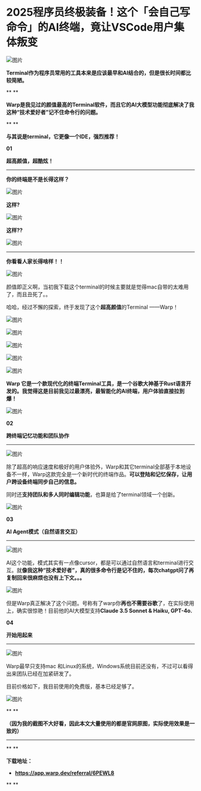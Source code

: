 # 2025程序员终极装备！这个「会自己写命令」的AI终端，竟让VSCode用户集体叛变



![图片](./2025%E7%A8%8B%E5%BA%8F%E5%91%98%E7%BB%88%E6%9E%81%E8%A3%85%E5%A4%87%EF%BC%81%E8%BF%99%E4%B8%AA%E3%80%8C%E4%BC%9A%E8%87%AA%E5%B7%B1%E5%86%99%E5%91%BD%E4%BB%A4%E3%80%8D%E7%9A%84AI%E7%BB%88%E7%AB%AF%EF%BC%8C%E7%AB%9F%E8%AE%A9VSCode%E7%94%A8%E6%88%B7%E9%9B%86%E4%BD%93%E5%8F%9B%E5%8F%98.assets/640-20250503222955007)













**Terminal作为程序员常用的工具本来是应该最早和AI结合的，但是很长时间都比较简陋。**

**
**

**Warp是我见过的颜值最高的Terminal软件，而且它的AI大模型功能彻底解决了我这种“技术爱好者”记不住命令行的问题。**

**
**

**与其说是terminal，它更像一个IDE，强烈推荐！**









**01**

**超高颜值，超酷炫！**

------



**你的终端是不是长得这样？**



![图片](./2025%E7%A8%8B%E5%BA%8F%E5%91%98%E7%BB%88%E6%9E%81%E8%A3%85%E5%A4%87%EF%BC%81%E8%BF%99%E4%B8%AA%E3%80%8C%E4%BC%9A%E8%87%AA%E5%B7%B1%E5%86%99%E5%91%BD%E4%BB%A4%E3%80%8D%E7%9A%84AI%E7%BB%88%E7%AB%AF%EF%BC%8C%E7%AB%9F%E8%AE%A9VSCode%E7%94%A8%E6%88%B7%E9%9B%86%E4%BD%93%E5%8F%9B%E5%8F%98.assets/640-20250503222955005)



**这样?**



![图片](./2025%E7%A8%8B%E5%BA%8F%E5%91%98%E7%BB%88%E6%9E%81%E8%A3%85%E5%A4%87%EF%BC%81%E8%BF%99%E4%B8%AA%E3%80%8C%E4%BC%9A%E8%87%AA%E5%B7%B1%E5%86%99%E5%91%BD%E4%BB%A4%E3%80%8D%E7%9A%84AI%E7%BB%88%E7%AB%AF%EF%BC%8C%E7%AB%9F%E8%AE%A9VSCode%E7%94%A8%E6%88%B7%E9%9B%86%E4%BD%93%E5%8F%9B%E5%8F%98.assets/640-20250503222954997)



**这样??**



![图片](./2025%E7%A8%8B%E5%BA%8F%E5%91%98%E7%BB%88%E6%9E%81%E8%A3%85%E5%A4%87%EF%BC%81%E8%BF%99%E4%B8%AA%E3%80%8C%E4%BC%9A%E8%87%AA%E5%B7%B1%E5%86%99%E5%91%BD%E4%BB%A4%E3%80%8D%E7%9A%84AI%E7%BB%88%E7%AB%AF%EF%BC%8C%E7%AB%9F%E8%AE%A9VSCode%E7%94%A8%E6%88%B7%E9%9B%86%E4%BD%93%E5%8F%9B%E5%8F%98.assets/640-20250503222954981)





------



**你看看人家长得啥样！！**



![图片](./2025%E7%A8%8B%E5%BA%8F%E5%91%98%E7%BB%88%E6%9E%81%E8%A3%85%E5%A4%87%EF%BC%81%E8%BF%99%E4%B8%AA%E3%80%8C%E4%BC%9A%E8%87%AA%E5%B7%B1%E5%86%99%E5%91%BD%E4%BB%A4%E3%80%8D%E7%9A%84AI%E7%BB%88%E7%AB%AF%EF%BC%8C%E7%AB%9F%E8%AE%A9VSCode%E7%94%A8%E6%88%B7%E9%9B%86%E4%BD%93%E5%8F%9B%E5%8F%98.assets/640-20250503222954970)



颜值即正义啊，当初我下载这个terminal的时候主要就是觉得mac自带的太难用了，而且丑死了。。

哈哈，经过不懈的探索，终于发现了这个**超高颜值**的Terminal ——Warp！



![图片](./2025%E7%A8%8B%E5%BA%8F%E5%91%98%E7%BB%88%E6%9E%81%E8%A3%85%E5%A4%87%EF%BC%81%E8%BF%99%E4%B8%AA%E3%80%8C%E4%BC%9A%E8%87%AA%E5%B7%B1%E5%86%99%E5%91%BD%E4%BB%A4%E3%80%8D%E7%9A%84AI%E7%BB%88%E7%AB%AF%EF%BC%8C%E7%AB%9F%E8%AE%A9VSCode%E7%94%A8%E6%88%B7%E9%9B%86%E4%BD%93%E5%8F%9B%E5%8F%98.assets/640-20250503222955039)

![图片](./2025%E7%A8%8B%E5%BA%8F%E5%91%98%E7%BB%88%E6%9E%81%E8%A3%85%E5%A4%87%EF%BC%81%E8%BF%99%E4%B8%AA%E3%80%8C%E4%BC%9A%E8%87%AA%E5%B7%B1%E5%86%99%E5%91%BD%E4%BB%A4%E3%80%8D%E7%9A%84AI%E7%BB%88%E7%AB%AF%EF%BC%8C%E7%AB%9F%E8%AE%A9VSCode%E7%94%A8%E6%88%B7%E9%9B%86%E4%BD%93%E5%8F%9B%E5%8F%98.assets/640-20250503222955058)

![图片](./2025%E7%A8%8B%E5%BA%8F%E5%91%98%E7%BB%88%E6%9E%81%E8%A3%85%E5%A4%87%EF%BC%81%E8%BF%99%E4%B8%AA%E3%80%8C%E4%BC%9A%E8%87%AA%E5%B7%B1%E5%86%99%E5%91%BD%E4%BB%A4%E3%80%8D%E7%9A%84AI%E7%BB%88%E7%AB%AF%EF%BC%8C%E7%AB%9F%E8%AE%A9VSCode%E7%94%A8%E6%88%B7%E9%9B%86%E4%BD%93%E5%8F%9B%E5%8F%98.assets/640-20250503222954982)

![图片](./2025%E7%A8%8B%E5%BA%8F%E5%91%98%E7%BB%88%E6%9E%81%E8%A3%85%E5%A4%87%EF%BC%81%E8%BF%99%E4%B8%AA%E3%80%8C%E4%BC%9A%E8%87%AA%E5%B7%B1%E5%86%99%E5%91%BD%E4%BB%A4%E3%80%8D%E7%9A%84AI%E7%BB%88%E7%AB%AF%EF%BC%8C%E7%AB%9F%E8%AE%A9VSCode%E7%94%A8%E6%88%B7%E9%9B%86%E4%BD%93%E5%8F%9B%E5%8F%98.assets/640-20250503222955028)

![图片](./2025%E7%A8%8B%E5%BA%8F%E5%91%98%E7%BB%88%E6%9E%81%E8%A3%85%E5%A4%87%EF%BC%81%E8%BF%99%E4%B8%AA%E3%80%8C%E4%BC%9A%E8%87%AA%E5%B7%B1%E5%86%99%E5%91%BD%E4%BB%A4%E3%80%8D%E7%9A%84AI%E7%BB%88%E7%AB%AF%EF%BC%8C%E7%AB%9F%E8%AE%A9VSCode%E7%94%A8%E6%88%B7%E9%9B%86%E4%BD%93%E5%8F%9B%E5%8F%98.assets/640-20250503222955006)



**Warp 它是一个款现代化的终端Terminal工具，是一个谷歌大神基于Rust语言开发的。我觉得这是目前我见过最漂亮，最智能化的AI终端，用户体验直接拉到爆！**



![图片](./2025%E7%A8%8B%E5%BA%8F%E5%91%98%E7%BB%88%E6%9E%81%E8%A3%85%E5%A4%87%EF%BC%81%E8%BF%99%E4%B8%AA%E3%80%8C%E4%BC%9A%E8%87%AA%E5%B7%B1%E5%86%99%E5%91%BD%E4%BB%A4%E3%80%8D%E7%9A%84AI%E7%BB%88%E7%AB%AF%EF%BC%8C%E7%AB%9F%E8%AE%A9VSCode%E7%94%A8%E6%88%B7%E9%9B%86%E4%BD%93%E5%8F%9B%E5%8F%98.assets/640-20250503222955047)







**02**

**跨终端记忆功能和团队协作**

------



![图片](./2025%E7%A8%8B%E5%BA%8F%E5%91%98%E7%BB%88%E6%9E%81%E8%A3%85%E5%A4%87%EF%BC%81%E8%BF%99%E4%B8%AA%E3%80%8C%E4%BC%9A%E8%87%AA%E5%B7%B1%E5%86%99%E5%91%BD%E4%BB%A4%E3%80%8D%E7%9A%84AI%E7%BB%88%E7%AB%AF%EF%BC%8C%E7%AB%9F%E8%AE%A9VSCode%E7%94%A8%E6%88%B7%E9%9B%86%E4%BD%93%E5%8F%9B%E5%8F%98.assets/640-20250503222955043)



除了超高的响应速度和极好的用户体验外，Warp和其它terminal全部基于本地设备不一样，Warp这款完全是一个新时代的终端作品。**可以登陆和记忆保存，让用户跨设备终端同步自己的信息。** 



同时还**支持团队和多人同时编辑功能**，也算是给了terminal领域一个创新。



![图片](./2025%E7%A8%8B%E5%BA%8F%E5%91%98%E7%BB%88%E6%9E%81%E8%A3%85%E5%A4%87%EF%BC%81%E8%BF%99%E4%B8%AA%E3%80%8C%E4%BC%9A%E8%87%AA%E5%B7%B1%E5%86%99%E5%91%BD%E4%BB%A4%E3%80%8D%E7%9A%84AI%E7%BB%88%E7%AB%AF%EF%BC%8C%E7%AB%9F%E8%AE%A9VSCode%E7%94%A8%E6%88%B7%E9%9B%86%E4%BD%93%E5%8F%9B%E5%8F%98.assets/640-20250503222955045)







**03**

**AI Agent模式（自然语言交互）**

------



![图片](./2025%E7%A8%8B%E5%BA%8F%E5%91%98%E7%BB%88%E6%9E%81%E8%A3%85%E5%A4%87%EF%BC%81%E8%BF%99%E4%B8%AA%E3%80%8C%E4%BC%9A%E8%87%AA%E5%B7%B1%E5%86%99%E5%91%BD%E4%BB%A4%E3%80%8D%E7%9A%84AI%E7%BB%88%E7%AB%AF%EF%BC%8C%E7%AB%9F%E8%AE%A9VSCode%E7%94%A8%E6%88%B7%E9%9B%86%E4%BD%93%E5%8F%9B%E5%8F%98.assets/640-20250503222955068)



AI这个功能，模式其实有一点像cursor，都是可以通过自然语言和terminal进行交互。就**像我这种“技术爱好者”，真的很多命令行是记不住的，每次chatgpt问了再复制回来很麻烦也没有上下文。。。**



![图片](./2025%E7%A8%8B%E5%BA%8F%E5%91%98%E7%BB%88%E6%9E%81%E8%A3%85%E5%A4%87%EF%BC%81%E8%BF%99%E4%B8%AA%E3%80%8C%E4%BC%9A%E8%87%AA%E5%B7%B1%E5%86%99%E5%91%BD%E4%BB%A4%E3%80%8D%E7%9A%84AI%E7%BB%88%E7%AB%AF%EF%BC%8C%E7%AB%9F%E8%AE%A9VSCode%E7%94%A8%E6%88%B7%E9%9B%86%E4%BD%93%E5%8F%9B%E5%8F%98.assets/640-20250503222955081)



但是Warp真正解决了这个问题。号称有了warp你**再也不需要谷歌**了，在实际使用上，确实很惊艳！目前他的AI大模型支持**Claude 3.5 Sonnet & Haiku, GPT-4o.**







**04**

**开始用起来**

------



![图片](./2025%E7%A8%8B%E5%BA%8F%E5%91%98%E7%BB%88%E6%9E%81%E8%A3%85%E5%A4%87%EF%BC%81%E8%BF%99%E4%B8%AA%E3%80%8C%E4%BC%9A%E8%87%AA%E5%B7%B1%E5%86%99%E5%91%BD%E4%BB%A4%E3%80%8D%E7%9A%84AI%E7%BB%88%E7%AB%AF%EF%BC%8C%E7%AB%9F%E8%AE%A9VSCode%E7%94%A8%E6%88%B7%E9%9B%86%E4%BD%93%E5%8F%9B%E5%8F%98.assets/640-20250503222955078)

 

Warp最早只支持mac 和Linux的系统，Windows系统目前还没有，不过可以看得出来团队已经在加紧研发了。



目前价格如下，我目前使用的免费版，基本已经足够了。



![图片](./2025%E7%A8%8B%E5%BA%8F%E5%91%98%E7%BB%88%E6%9E%81%E8%A3%85%E5%A4%87%EF%BC%81%E8%BF%99%E4%B8%AA%E3%80%8C%E4%BC%9A%E8%87%AA%E5%B7%B1%E5%86%99%E5%91%BD%E4%BB%A4%E3%80%8D%E7%9A%84AI%E7%BB%88%E7%AB%AF%EF%BC%8C%E7%AB%9F%E8%AE%A9VSCode%E7%94%A8%E6%88%B7%E9%9B%86%E4%BD%93%E5%8F%9B%E5%8F%98.assets/640-20250503222955088)

**
**

**（因为我的截图不大好看，因此本文大量使用的都是官网原图，实际使用效果是一致的）**

------

**
**

**下载地址：**

- **https://app.warp.dev/referral/6PEWL8**

**
**